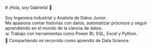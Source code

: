 <p align="left"># ¡Hola, soy Gabriela! 👋<br><br>Soy Ingeniera Industrial y Analista de Datos Junior.  <br>Me apasiona contar historias con datos, automatizar procesos y seguir aprendiendo en el mundo de la ciencia de datos.  <br>📊 Trabajo con herramientas como Power BI, SQL, Excel y Python.  <br>🚀 Compartiendo mi recorrido como aprendiz de Data Science.</p>

###
